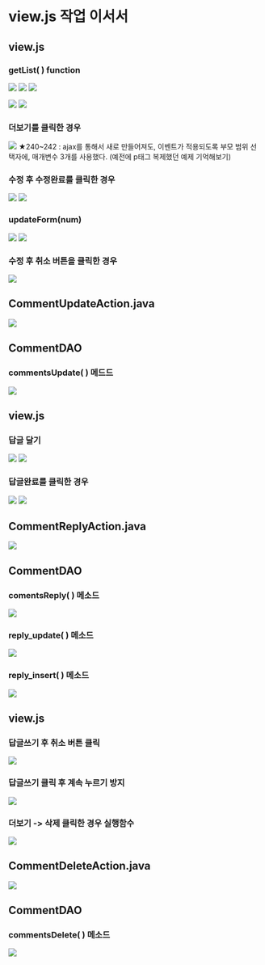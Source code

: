 # view.js 작업 이서서
## view.js
### getList( ) function
![](../image/Pasted%20image%2020240322164727.png)
![](../image/Pasted%20image%2020240322171342.png)
![](../image/Pasted%20image%2020240322172113.png)

![](../image/Pasted%20image%2020240322173104.png)
![](../image/Pasted%20image%2020240322174411.png)


### 더보기를 클릭한 경우
![](../image/Pasted%20image%2020240325090858.png)
★240~242 : ajax를 통해서 새로 만들어져도, 이벤트가 적용되도록 부모 범위 선택자에, 매개변수 3개를 사용했다. (예전에 p태그 복제했던 예제 기억해보기)

### 수정 후 수정완료를 클릭한 경우
![](../image/Pasted%20image%2020240325090911.png)
![](../image/Pasted%20image%2020240325091452.png)


### updateForm(num)
![](../image/Pasted%20image%2020240325092749.png)
![](../image/Pasted%20image%2020240325093528.png)



### 수정 후 취소 버튼을 클릭한 경우
![](../image/Pasted%20image%2020240325100517.png)




## CommentUpdateAction.java
![](../image/Pasted%20image%2020240325101814.png)



## CommentDAO
### commentsUpdate( ) 메드드
![](../image/Pasted%20image%2020240325102409.png)



## view.js
### 답글 달기
![](../image/Pasted%20image%2020240325103705.png)
![](../image/Pasted%20image%2020240325104511.png)


### 답글완료를 클릭한 경우
![](../image/Pasted%20image%2020240325111615.png)
![](../image/Pasted%20image%2020240325112235.png)




## CommentReplyAction.java
![](../image/Pasted%20image%2020240325113112.png)



## CommentDAO
### comentsReply( ) 메소드
![](../image/Pasted%20image%2020240325113415.png)

### reply_update( ) 메소드
![](../image/Pasted%20image%2020240325114434.png)


### reply_insert( ) 메소드
![](../image/Pasted%20image%2020240325114843.png)



## view.js
### 답글쓰기 후 취소 버튼 클릭
![](../image/Pasted%20image%2020240325122054.png)


### 답글쓰기 클릭 후 계속 누르기 방지
![](../image/Pasted%20image%2020240325122109.png)



### 더보기 -> 삭제 클릭한 경우 실행함수
![](../image/Pasted%20image%2020240325122932.png)



## CommentDeleteAction.java
![](../image/Pasted%20image%2020240325123523.png)



## CommentDAO
### commentsDelete( ) 메소드
![](../image/Pasted%20image%2020240325123858.png)